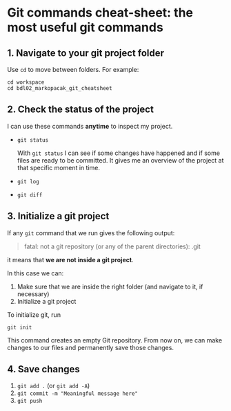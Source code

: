 # Git commands cheat-sheet: the most useful git commands

## 1. Navigate to your git project folder

Use `cd` to move between folders. For example:

```
cd workspace
cd bdl02_markopacak_git_cheatsheet
```

## 2. Check the status of the project

I can use these commands **anytime** to inspect my project.

- `git status`

    With `git status` I can see if some changes have happened and if some files are ready to be committed. 
    It gives me an overview of the project at that specific moment in time.
- `git log`
- `git diff`

## 3. Initialize a git project 

If any `git` command that we run gives the following output:

> fatal: not a git repository (or any of the parent directories): .git

it means that **we are not inside a git project**.

In this case we can:

1. Make sure that we are inside the right folder (and navigate to it, if necessary)
2. Initialize a git project

To initialize git, run 

```
git init
``` 

This command creates an empty Git repository. From now on, we can make changes to our files and permanently save those changes.

## 4. Save changes

1. `git add .` (or `git add -A`)
2. `git commit -m "Meaningful message here"`
3. `git push`